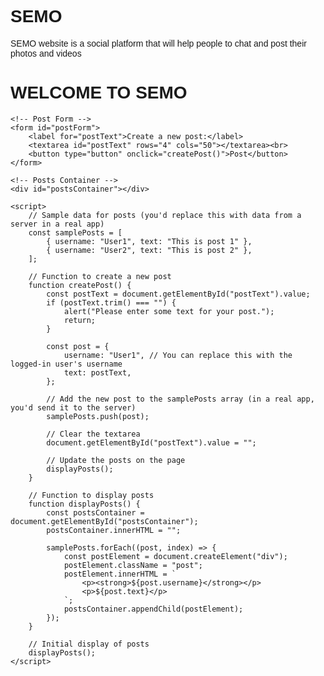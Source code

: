 # SEMO
SEMO website is a social platform that will help people to chat and post their photos and videos
<!DOCTYPE html>
<html lang="en">
<head>
    <meta charset="UTF-8">
    <meta name="viewport" content="width=device-width, initial-scale=1.0">
    <title>SEMO</title>
    <style>
        /* Inline CSS */
        body {
            font-family: Arial, sans-serif;
        }
        .post {
            border: 1px solid #ccc;
            padding: 10px;
            margin: 10px;
        }
    </style>
</head>
<body>
    <h1>WELCOME TO SEMO</h1>

    <!-- Post Form -->
    <form id="postForm">
        <label for="postText">Create a new post:</label>
        <textarea id="postText" rows="4" cols="50"></textarea><br>
        <button type="button" onclick="createPost()">Post</button>
    </form>

    <!-- Posts Container -->
    <div id="postsContainer"></div>

    <script>
        // Sample data for posts (you'd replace this with data from a server in a real app)
        const samplePosts = [
            { username: "User1", text: "This is post 1" },
            { username: "User2", text: "This is post 2" },
        ];

        // Function to create a new post
        function createPost() {
            const postText = document.getElementById("postText").value;
            if (postText.trim() === "") {
                alert("Please enter some text for your post.");
                return;
            }

            const post = {
                username: "User1", // You can replace this with the logged-in user's username
                text: postText,
            };

            // Add the new post to the samplePosts array (in a real app, you'd send it to the server)
            samplePosts.push(post);

            // Clear the textarea
            document.getElementById("postText").value = "";

            // Update the posts on the page
            displayPosts();
        }

        // Function to display posts
        function displayPosts() {
            const postsContainer = document.getElementById("postsContainer");
            postsContainer.innerHTML = "";

            samplePosts.forEach((post, index) => {
                const postElement = document.createElement("div");
                postElement.className = "post";
                postElement.innerHTML = `
                    <p><strong>${post.username}</strong></p>
                    <p>${post.text}</p>
                `;
                postsContainer.appendChild(postElement);
            });
        }

        // Initial display of posts
        displayPosts();
    </script>
</body>
</html>
